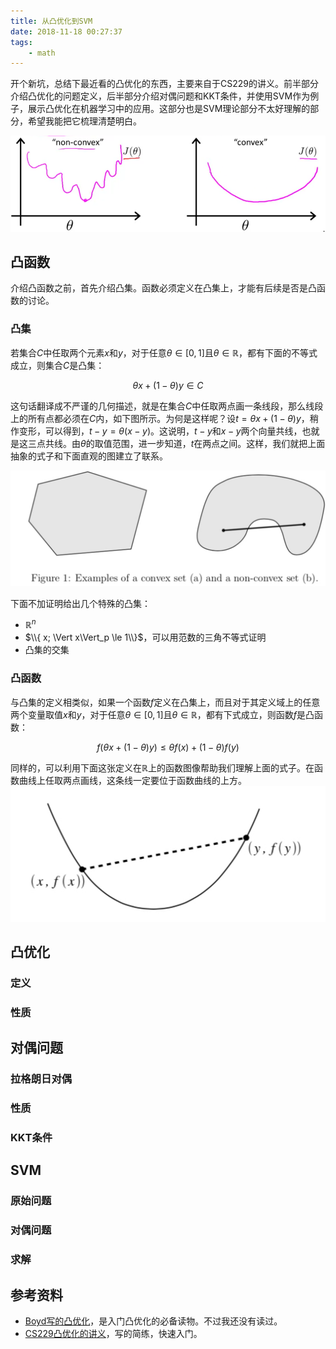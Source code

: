 ```yaml
---
title: 从凸优化到SVM
date: 2018-11-18 00:27:37
tags:
    - math
---
```

开个新坑，总结下最近看的凸优化的东西，主要来自于CS229的讲义。前半部分介绍凸优化的问题定义，后半部分介绍对偶问题和KKT条件，并使用SVM作为例子，展示凸优化在机器学习中的应用。这部分也是SVM理论部分不太好理解的部分，希望我能把它梳理清楚明白。

![凸函数和非凸函数](/img/convex_opt_intro_title_pic.png)
<!-- more -->

## 凸函数
介绍凸函数之前，首先介绍凸集。函数必须定义在凸集上，才能有后续是否是凸函数的讨论。

### 凸集
若集合$C$中任取两个元素$x$和$y$，对于任意$\theta \in [0,1]$且$\theta \in \mathbb{R}$，都有下面的不等式成立，则集合$C$是凸集：

$$\theta x + (1-\theta)y \in C$$

这句话翻译成不严谨的几何描述，就是在集合$C$中任取两点画一条线段，那么线段上的所有点都必须在$C$内，如下图所示。为何是这样呢？设$t = \theta x + (1-\theta) y$，稍作变形，可以得到，$t - y = \theta(x-y)$。这说明，$t-y$和$x-y$两个向量共线，也就是这三点共线。由$\theta$的取值范围，进一步知道，$t$在两点之间。这样，我们就把上面抽象的式子和下面直观的图建立了联系。

![凸集示意](/img/conv_opt_intro_conv_set.png)

下面不加证明给出几个特殊的凸集：

- $\mathbb{R}^n$
- $\\{ x; \Vert x\Vert_p \le 1\\}$，可以用范数的三角不等式证明
- 凸集的交集

### 凸函数
与凸集的定义相类似，如果一个函数$f$定义在凸集上，而且对于其定义域上的任意两个变量取值$x$和$y$，对于任意$\theta \in [0,1]$且$\theta \in \mathbb{R}$，都有下式成立，则函数$f$是凸函数：

$$f(\theta x + (1-\theta)y) \le \theta f(x) + (1-\theta) f(y)$$

同样的，可以利用下面这张定义在$\mathbb{R}$上的函数图像帮助我们理解上面的式子。在函数曲线上任取两点画线，这条线一定要位于函数曲线的上方。
![凸函数示意](/img/convex_opt_intro_convex_fun.png)

## 凸优化

### 定义

### 性质

## 对偶问题

### 拉格朗日对偶

### 性质

### KKT条件

## SVM

### 原始问题

### 对偶问题

### 求解

## 参考资料
- [Boyd写的凸优化](http://web.stanford.edu/~boyd/cvxbook/)，是入门凸优化的必备读物。不过我还没有读过。
- [CS229凸优化的讲义](http://cs229.stanford.edu/section/cs229-cvxopt.pdf)，写的简练，快速入门。